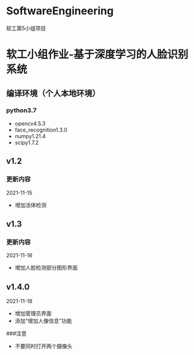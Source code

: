 # SoftwareEngineering
软工第5小组项目
# 软工小组作业-基于深度学习的人脸识别系统

## 编译环境（个人本地环境）

### python3.7

- opencv4.5.3
- face_recognition1.3.0
- numpy1.21.4
- scipy1.7.2



## v1.2

### 更新内容 
2021-11-15
- 增加活体检测

## v1.3

### 更新内容
2021-11-16
- 增加人脸检测部分图形界面

## v1.4.0
2021-11-18
- 增加管理员界面
- 添加“增加人像信息”功能

###注意
- 不要同时打开两个摄像头
